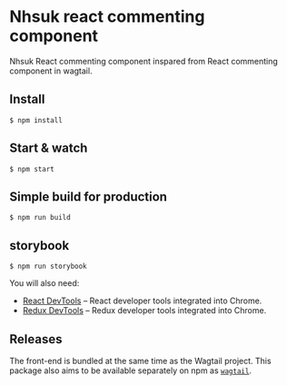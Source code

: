 # Nhsuk react commenting component

Nhsuk React commenting component inspared from React commenting component in wagtail.

## Install

    $ npm install


## Start & watch

    $ npm start

## Simple build for production

    $ npm run build

## storybook

    $ npm run storybook


You will also need:

- [React DevTools](https://chrome.google.com/webstore/detail/react-developer-tools/fmkadmapgofadopljbjfkapdkoienihi?hl=en) – React developer tools integrated into Chrome.
- [Redux DevTools](https://chrome.google.com/webstore/detail/redux-devtools/lmhkpmbekcpmknklioeibfkpmmfibljd) – Redux developer tools integrated into Chrome.

## Releases

The front-end is bundled at the same time as the Wagtail project. This package also aims to be available separately on npm as [`wagtail`](https://www.npmjs.com/package/wagtail). 
